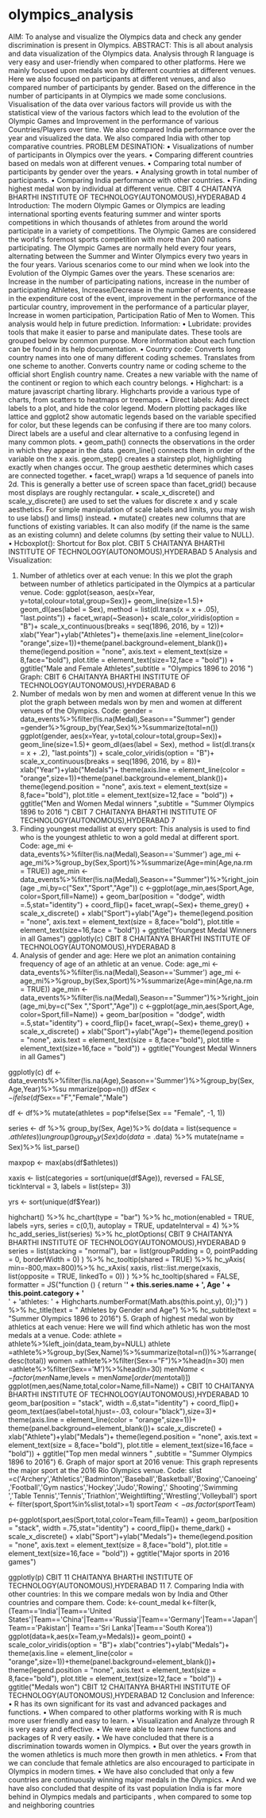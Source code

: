# olympics_analysis
AIM: To analyse and visualize the Olympics data and check any gender discrimination is 
present in Olympics.
ABSTRACT:
 This is all about analysis and data visualization of the Olympics data. Analysis through R 
language is very easy and user-friendly when compared to other platforms. Here we mainly 
focused upon medals won by different countries at different venues. Here we also focused on 
participants at different venues, and also compared number of participants by gender. Based on 
the difference in the number of participants in at Olympics we made some conclusions. 
Visualisation of the data over various factors will provide us with the statistical view of the 
various factors which lead to the evolution of the Olympic Games and Improvement in the 
performance of various Countries/Players over time. We also compared India performance 
over the year and visualized the data. We also compared India with other top comparative 
countries.
PROBLEM DESINATION:
• Visualizations of number of participants in Olympics over the years.
• Comparing different countries based on medals won at different venues.
• Comparing total number of participants by gender over the years.
• Analysing growth in total number of participants.
• Comparing India performance with other countries.
• Finding highest medal won by individual at different venue.
CBIT 4
CHAITANYA BHARTHI INSTITUTE OF TECHNOLOGY(AUTONOMOUS),HYDERABAD 4
Introduction:
 The modern Olympic Games or Olympics are leading international sporting events 
featuring summer and winter sports competitions in which thousands of athletes from 
around the world participate in a variety of competitions. The Olympic Games are 
considered the world's foremost sports competition with more than 200 nations 
participating. The Olympic Games are normally held every four years, alternating 
between the Summer and Winter Olympics every two years in the four years.
 Various scenarios come to our mind when we look into the Evolution of the 
Olympic Games over the years. These scenarios are: Increase in the number of 
participating nations, increase in the number of participating Athletes, 
Increase/Decrease in the number of events, increase in the expenditure cost of the 
event, improvement in the performance of the particular country, improvement in the 
performance of a particular player, Increase in women participation, Participation 
Ratio of Men to Women. This analysis would help in future prediction.
Information:
• Lubridate: provides tools that make it easier to parse and manipulate dates. These 
tools are grouped below by common purpose. More information about each function 
can be found in its help documentation.
• Country code: Converts long country names into one of many different coding 
schemes. Translates from one scheme to another. Converts country name or coding 
scheme to the official short English country name. Creates a new variable with the 
name of the continent or region to which each country belongs.
• Highchart: is a mature javascript charting library. Highcharts provide a various type 
of charts, from scatters to heatmaps or treemaps.
• Direct labels: Add direct labels to a plot, and hide the color legend. Modern plotting 
packages like lattice and ggplot2 show automatic legends based on the variable 
specified for color, but these legends can be confusing if there are too many colors. 
Direct labels are a useful and clear alternative to a confusing legend in many 
common plots.
• geom_path() connects the observations in the order in which they appear in the 
data. geom_line() connects them in order of the variable on the x 
axis. geom_step() creates a stairstep plot, highlighting exactly when changes occur. 
The group aesthetic determines which cases are connected together.
• facet_wrap() wraps a 1d sequence of panels into 2d. This is generally a better use of 
screen space than facet_grid() because most displays are roughly rectangular.
• scale_x_discrete() and scale_y_discrete() are used to set the values for discrete x and 
y scale aesthetics. For simple manipulation of scale labels and limits, you may wish to 
use labs() and lims() instead.
• mutate() creates new columns that are functions of existing variables. It can also 
modify (if the name is the same as an existing column) and delete columns (by setting 
their value to NULL).
• Hcboxplot(): Shortcut for Box plot.
CBIT 5
CHAITANYA BHARTHI INSTITUTE OF TECHNOLOGY(AUTONOMOUS),HYDERABAD 5
Analysis and Visualization:
1. Number of athletics over at each venue:
In this we plot the graph between number of athletics participated in the 
Olympics at a particular venue.
Code:
ggplot(season, aes(x=Year, y=total,colour=total,group=Sex))+
 geom_line(size=1.5)+
 geom_dl(aes(label = Sex), method = list(dl.trans(x = x + .05), "last.points")) +
 facet_wrap(~Season)+
 scale_color_viridis(option = "B")+
 scale_x_continuous(breaks = seq(1896, 2016, by = 12))+
 xlab("Year")+ylab("Athletes")+
 theme(axis.line =element_line(color= 
"orange",size=1))+theme(panel.background=element_blank())+
 theme(legend.position = "none",
 axis.text = element_text(size = 8,face="bold"),
 plot.title = element_text(size=12,face = "bold")) + 
 ggtitle("Male and Female Athletes",subtitle = "Olympics 1896 to 2016 ")
Graph:
CBIT 6
CHAITANYA BHARTHI INSTITUTE OF TECHNOLOGY(AUTONOMOUS),HYDERABAD 6
2. Number of medals won by men and women at different venue
In this we plot the graph between medals won by men and women at different 
venues of the Olympics.
Code:
gender = data_events%>%filter(!is.na(Medal),Season=="Summer")
 gender =gender%>%group_by(Year,Sex)%>%summarize(total=n())
 ggplot(gender, aes(x=Year, y=total,colour=total,group=Sex))+
 geom_line(size=1.5)+
 geom_dl(aes(label = Sex), method = list(dl.trans(x = x + .2), 
"last.points")) +
 scale_color_viridis(option = "B")+
 scale_x_continuous(breaks = seq(1896, 2016, by = 8))+
 xlab("Year")+ylab("Medals")+
 theme(axis.line = element_line(color = 
"orange",size=1))+theme(panel.background=element_blank())+
 theme(legend.position = "none",
 axis.text = element_text(size = 8,face="bold"),
 plot.title = element_text(size=12,face = "bold")) + 
 ggtitle("Men and Women Medal winners ",subtitle = "Summer 
Olympics 1896 to 2016 ")
CBIT 7
CHAITANYA BHARTHI INSTITUTE OF TECHNOLOGY(AUTONOMOUS),HYDERABAD 7
3. Finding youngest medallist at every sport:
This analysis is used to find who is the youngest athletic to won a gold medal 
at different sport.
Code:
age_mi <- data_events%>%filter(!is.na(Medal),Season=='Summer')
 age_mi <-
age_mi%>%group_by(Sex,Sport)%>%summarize(Age=min(Age,na.rm = 
TRUE))
age_min <-
data_events%>%filter(!is.na(Medal),Season=="Summer")%>%right_join(age
_mi,by=c("Sex","Sport","Age"))
 c <-ggplot(age_min,aes(Sport,Age, color=Sport,fill=Name)) +
 geom_bar(position = "dodge", width =.5,stat="identity") +
 coord_flip()+
 facet_wrap(~Sex)+
 theme_grey() + 
 scale_x_discrete() +
 xlab("Sport")+ylab("Age")+
 theme(legend.position = "none",
 axis.text = element_text(size = 8,face="bold"),
 plot.title = element_text(size=16,face = "bold")) + 
 ggtitle("Youngest Medal Winners in all Games") 
ggplotly(c)
CBIT 8
CHAITANYA BHARTHI INSTITUTE OF TECHNOLOGY(AUTONOMOUS),HYDERABAD 8
4. Analysis of gender and age:
Here we plot an animation containing frequency of age of an athletic at an 
venue.
Code:
age_mi <- data_events%>%filter(!is.na(Medal),Season=='Summer')
 age_mi <-age_mi%>%group_by(Sex,Sport)%>%summarize(Age=min(Age,na.rm = 
TRUE))
 age_min <-
data_events%>%filter(!is.na(Medal),Season=="Summer")%>%right_join(age_mi,by=c("Sex
","Sport","Age"))
 c <-ggplot(age_min,aes(Sport,Age, color=Sport,fill=Name)) +
 geom_bar(position = "dodge", width =.5,stat="identity") +
 coord_flip()+
 facet_wrap(~Sex)+
 theme_grey() + 
 scale_x_discrete() +
 xlab("Sport")+ylab("Age")+
 theme(legend.position = "none",
 axis.text = element_text(size = 8,face="bold"),
 plot.title = element_text(size=16,face = "bold")) + 
 ggtitle("Youngest Medal Winners in all Games") 
 
 ggplotly(c)
 df <-
data_events%>%filter(!is.na(Age),Season=='Summer')%>%group_by(Sex,Age,Year)%>%su
mmarize(pop=n())
 df$Sex <- ifelse(df$Sex=="F","Female","Male")
 
 df <- df%>%
 mutate(athletes = pop*ifelse(Sex == "Female", -1, 1))
 
 series <- df %>% 
 group_by(Sex, Age)%>%
 do(data = list(sequence = .$athletes)) %>% 
 ungroup() %>% 
 group_by(Sex) %>% 
 do(data = .$data) %>%
 mutate(name = Sex)%>%
 list_parse()
 
 maxpop <- max(abs(df$athletes))
 
 xaxis <- list(categories = sort(unique(df$Age)),
 reversed = FALSE, tickInterval = 3,
 labels = list(step= 3))
 
 yrs <- sort(unique(df$Year))
 
 highchart() %>%
 hc_chart(type = "bar") %>%
 hc_motion(enabled = TRUE, labels =yrs, series = c(0,1), autoplay = TRUE, 
updateInterval = 4) %>% 
 hc_add_series_list(series) %>% 
 hc_plotOptions(
CBIT 9
CHAITANYA BHARTHI INSTITUTE OF TECHNOLOGY(AUTONOMOUS),HYDERABAD 9
 series = list(stacking = "normal"),
 bar = list(groupPadding = 0, pointPadding = 0, borderWidth = 0)
 ) %>% 
 hc_tooltip(shared = TRUE) %>% 
 hc_yAxis(
 min=-800,max=800)%>% 
 hc_xAxis(
 xaxis,
 rlist::list.merge(xaxis, list(opposite = TRUE, linkedTo = 0))
 ) %>% 
 hc_tooltip(shared = FALSE,
 formatter = JS("function () { return '<b>' + this.series.name + ', Age ' + 
this.point.category + '</b><br/>' + 'athletes: ' + 
Highcharts.numberFormat(Math.abs(this.point.y), 0);}")
 ) %>%
 hc_title(text = " Athletes by Gender and Age") %>%
 hc_subtitle(text = "Summer Olympics 1896 to 2016")
5. Graph of highest medal won by athletics at each venue:
Here we will find which athletic has won the most medals at a venue.
Code:
athlete = athlete%>%left_join(data_team,by=NULL)
 athlete 
=athlete%>%group_by(Sex,Name)%>%summarize(total=n())%>%arrange(desc(total))
 women =athlete%>%filter(Sex=="F")%>%head(n=30)
 men =athlete%>%filter(Sex=='M')%>%head(n=30)
 men$Name <- factor(men$Name,levels = men$Name[order(men$total)])
 ggplot(men,aes(Name,total,color=Name,fill=Name)) +
CBIT 10
CHAITANYA BHARTHI INSTITUTE OF TECHNOLOGY(AUTONOMOUS),HYDERABAD 10
 geom_bar(position = "stack", width =.6,stat="identity") +
 coord_flip()+
 geom_text(aes(label=total,hjust=-.03, colour="black"),size=3)+
 theme(axis.line = element_line(color = "orange",size=1))+
 theme(panel.background=element_blank())+ 
 scale_x_discrete() +
 xlab("Athlete")+ylab("Medals")+
 theme(legend.position = "none",
 axis.text = element_text(size = 8,face="bold"),
 plot.title = element_text(size=16,face = "bold")) + 
 ggtitle("Top men medal winners " ,subtitle = "Summer Olympics 1896 to 2016")
6. Graph of major sport at 2016 venue:
This graph represents the major sport at the 2016 Rio Olympics venue.
Code:
slist 
=c('Archery','Athletics','Badminton','Baseball','Basketball','Boxing','Canoeing','Football','Gym
nastics','Hockey','Judo','Rowing',' Shooting','Swimming ','Table 
Tennis','Tennis','Triathlon','Weightlifting','Wrestling','Volleyball')
 sport <- filter(sport,Sport%in%slist,total>=1)
 sport$Team <- as.factor(sport$Team)
 
 p<-ggplot(sport,aes(Sport,total,color=Team,fill=Team)) +
 geom_bar(position = "stack", width =.75,stat="identity") +
 coord_flip()+
 theme_dark() + 
 scale_x_discrete() +
 xlab("Sport")+ylab("Medals")+
 theme(legend.position = "none",
 axis.text = element_text(size = 8,face="bold"),
 plot.title = element_text(size=16,face = "bold")) + 
 ggtitle("Major sports in 2016 games") 
 
 ggplotly(p)
CBIT 11
CHAITANYA BHARTHI INSTITUTE OF TECHNOLOGY(AUTONOMOUS),HYDERABAD 11
7. Comparing India with other countries:
In this we compare medals won by India and Other countries and compare 
them.
Code:
k<-count_medal
k<-filter(k,(Team=='India'|Team=='United 
States'|Team=='China'|Team=='Russia'|Team=='Germany'|Team=='Japan'|Team=='Pakistan'|
Team=='Sri Lanka'|Team=='South Korea'))
ggplot(data=k,aes(x=Team,y=Medals))+
 geom_point() +
 scale_color_viridis(option = "B")+
 xlab("contries")+ylab("Medals")+
 theme(axis.line = element_line(color = 
"orange",size=1))+theme(panel.background=element_blank())+
 theme(legend.position = "none",
 axis.text = element_text(size = 8,face="bold"),
 plot.title = element_text(size=12,face = "bold")) + 
ggtitle("Medals won")
CBIT 12
CHAITANYA BHARTHI INSTITUTE OF TECHNOLOGY(AUTONOMOUS),HYDERABAD 12
Conclusion and Inference:
• R has its own significant for its vast and advanced packages and functions.
• When compared to other platforms working with R is much more user friendly and 
easy to learn.
• Visualization and Analyze through R is very easy and effective.
• We were able to learn new functions and packages of R very easily.
• We have concluded that there is a discrimination towards women in Olympics.
• But over the years growth in the women athletics is much more then growth in men 
athletics.
• From that we can conclude that female athletics are also encouraged to participate in 
Olympics in modern times.
• We have also concluded that only a few countries are continuously winning major 
medals in the Olympics.
• And we have also concluded that despite of its vast population India is far more behind 
in Olympics medals and participants , when compared to some top and neighboring
countries
